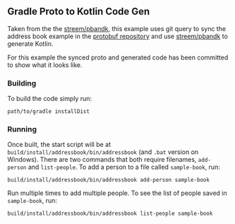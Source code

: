## Gradle Proto to Kotlin Code Gen 

Taken from the the [streem/pbandk](https://github.com/streem/pbandk), this example uses git query to sync the address 
book example in the [protobuf repository](https://github.com/google/protobuf) and use [streem/pbandk](https://github.com/streem/pbandk)
 to generate Kotlin. 
 
For this example the synced proto and generated code has been committed to show what it looks like.

### Building

To build the code simply run:

    path/to/gradle installDist

### Running

Once built, the start script will be at `build/install/addressbook/bin/addressbook` (and `.bat` version on Windows).
There are two commands that both require filenames, `add-person` and `list-people`. To add a person to a file called
`sample-book`, run:

    build/install/addressbook/bin/addressbook add-person sample-book

Run multiple times to add multiple people. To see the list of people saved in `sample-book`, run:

    build/install/addressbook/bin/addressbook list-people sample-book